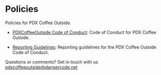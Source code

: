 Policies
========

Policies for PDX Coffee Outside.

* [PDXCoffeeOutside Code of Conduct](pdxcoffeeoutside_code_of_conduct.md): Code of Conduct for PDX Coffee Outside.

* [Reporting Guidelines](reporting_guidelines.md): Reporting guidelines for the PDX Coffee Outside Code of Conduct.

Questions or comments? Get in touch with us [pdxcoffeeoutside@dangercode.net](mailto:pdxcoffeeoutside@dangercode.net)
